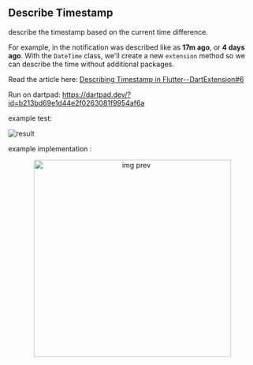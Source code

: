 ## Describe Timestamp 
describe the timestamp based on the current time difference.

For example, in the notification was described like as **17m ago**, or  **4 days ago**. With the `DateTime` class, we'll create a new `extension` method so we can describe the time without additional packages.

Read the article here: [Describing Timestamp in Flutter--DartExtension#6](https://pmatatias.medium.com/describe-timestamp-in-flutter-dart-extension-6-e016ca37e10d)

Run on dartpad: https://dartpad.dev/?id=b213bd69e1d44e2f0263081f9954af6a

example test:

![result](https://cdn-images-1.medium.com/max/800/1*TGQKqG4uX1GufQscEv8gyQ.png)

example implementation :

<p align="center">
 <img src="https://cdn-images-1.medium.com/max/800/1*VibxtsCkvsfXuXtVjY_8bQ.gif" alt="img prev" height="400px"  title="img prev">
</p>
